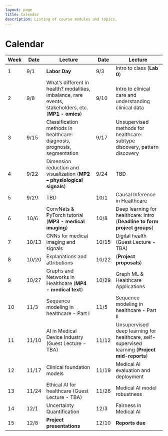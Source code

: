```yaml
---
layout: page
title: Calendar
description: Listing of course modules and topics.
---
```


# Calendar
<!-- **RR**{: .label .label-red }: Required reading  **AR**{: .label .label-blue }: Additional reading  -->

<!--  {% for module in site.modules %}  -->
<!--  {{ module }}  -->
<!-- {% endfor %}  -->

| Week | Date | Lecture | Date | Lecture |  
| -----|------|---------|------|-------- |  
| 1 | 9/1 | **Labor Day** | 9/3 | Intro to class (**Lab 0**) |  
| 2 | 9/8 | What’s different in health? modalities, imbalance, rare events, stakeholders, etc. (**MP1 - omics**) | 9/10 | Intro to clinical care and understanding clinical data  |  
| 3 | 9/15 | Classification methods in healthcare: diagnosis, prognosis, segmentation | 9/17 | Unsupervised methods for healthcare: subtype discovery, pattern discovery |  
| 4 | 9/22 |  Dimension reduction and visualization (**MP2 – physiological signals**) | 9/24 | TBD |  
| 5 | 9/29 | TBD | 10/1 | Causal Inference in Healthcare |  
| 6 | 10/6 | ConvNets & PyTorch tutorial (**MP3 - medical imaging**) | 10/8 | Deep learning for healthcare: Intro (**Deadline to form project groups**) |  
| 7 | 10/13 | CNNs for medical imaging and signals | 10/15 | Digital health (Guest Lecture - TBA) |  
| 8 | 10/20 | Explanations and attributions | 10/22| (**Project proposals**) |  
| 9 | 10/27 | Graphs and Networks in Healthcare (**MP4 - medical text**) | 10/29 | Graph ML & Healthcare Applications |  
| 10 | 11/3 | Sequence modeling in healthcare - Part I | 11/5 | Sequence modeling in healthcare - Part II |  
| 11 | 11/10 | AI in Medical Device Industry (Guest Lecture - TBA) | 11/12 | Unsupervised deep learning for healthcare, self-supervised learning (**Project mid-reports**) |  
| 12 | 11/17 | Clinical foundation models | 11/19 | Medical AI evaluation and deployment |  
| 13 | 11/24| Ethical AI for healthcare (Guest Lecture - TBA)| 11/26 | Medical AI model robustness |  
| 14 | 12/1 | Uncertainty Quantification | 12/3 | Fairness in Medical AI |  
| 15 | 12/8 | **Project presentations** | 12/10 | **Reports due** |  

